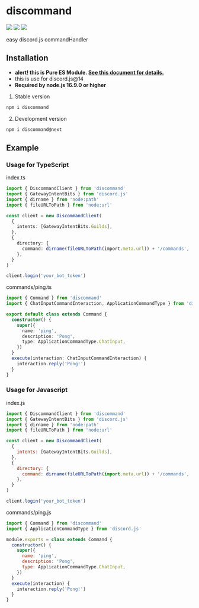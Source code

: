 # discommand

[![](https://img.shields.io/npm/v/discommand)](https://npmjs.com/package/discommand)
![](https://img.shields.io/node/v/discommand)
![](https://img.shields.io/npm/dm/discommand)

easy discord.js commandHandler

## Installation

- **alert! this is Pure ES Module. [See this document for details.](https://gist.github.com/sindresorhus/a39789f98801d908bbc7ff3ecc99d99c)**
- this is use for discord.js@14
- **Required by node.js 16.9.0 or higher**

1. Stable version

```sh
npm i discommand
```

2. Development version

```sh
npm i discommand@next
```

## Example

### Usage for TypeScript

index.ts

```ts
import { DiscommandClient } from 'discommand'
import { GatewayIntentBits } from 'discord.js'
import { dirname } from 'node:path'
import { fileURLToPath } from 'node:url'

const client = new DiscommandClient(
  {
    intents: [GatewayIntentBits.Guilds],
  },
  {
    directory: {
      command: dirname(fileURLToPath(import.meta.url)) + '/commands',
    },
  }
)

client.login('your_bot_token')
```

commands/ping.ts

```ts
import { Command } from 'discommand'
import { ChatInputCommandInteraction, ApplicationCommandType } from 'discord.js'

export default class extends Command {
  constructor() {
    super({
      name: 'ping',
      description: 'Pong',
      type: ApplicationCommandType.ChatInput,
    })
  }
  execute(interaction: ChatInputCommandInteraction) {
    interaction.reply('Pong!')
  }
}
```

### Usage for Javascript

index.js

```js
import { DiscommandClient } from 'discommand'
import { GatewayIntentBits } from 'discord.js'
import { dirname } from 'node:path'
import { fileURLToPath } from 'node:url'

const client = new DiscommandClient(
  {
    intents: [GatewayIntentBits.Guilds],
  },
  {
    directory: {
      command: dirname(fileURLToPath(import.meta.url)) + '/commands',
    },
  }
)

client.login('your_bot_token')
```

commands/ping.js

```js
import { Command } from 'discommand'
import { ApplicationCommandType } from 'discord.js'

module.exports = class extends Command {
  constructor() {
    super({
      name: 'ping',
      description: 'Pong',
      type: ApplicationCommandType.ChatInput,
    })
  }
  execute(interaction) {
    interaction.reply('Pong!')
  }
}
```
